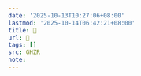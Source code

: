 ```yaml
---
date: '2025-10-13T10:27:06+08:00'
lastmod: '2025-10-14T06:42:21+08:00'
title: 􀝷
url: 􀝷
tags: []
src: GHZR
note:
---
```

